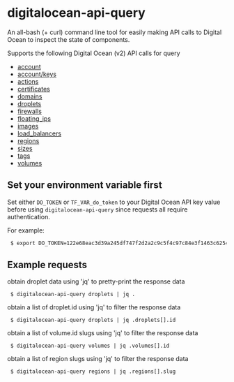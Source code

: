 # digitalocean-api-query

An all-bash (+ curl) command line tool for easily making API calls to Digital 
Ocean to inspect the state of components.

Supports the following Digital Ocean (v2) API calls for query
 * [account](https://developers.digitalocean.com/documentation/v2/#account)
 * [account/keys](https://developers.digitalocean.com/documentation/v2/#ssh-keys)
 * [actions](https://developers.digitalocean.com/documentation/v2/#actions)
 * [certificates](https://developers.digitalocean.com/documentation/v2/#certificates)
 * [domains](https://developers.digitalocean.com/documentation/v2/#domains)
 * [droplets](https://developers.digitalocean.com/documentation/v2/#droplets)
 * [firewalls](https://developers.digitalocean.com/documentation/v2/#firewalls)
 * [floating_ips](https://developers.digitalocean.com/documentation/v2/#floating-ips)
 * [images](https://developers.digitalocean.com/documentation/v2/#images)
 * [load_balancers](https://developers.digitalocean.com/documentation/v2/#load-balancers)
 * [regions](https://developers.digitalocean.com/documentation/v2/#regions)
 * [sizes](https://developers.digitalocean.com/documentation/v2/#sizes)
 * [tags](https://developers.digitalocean.com/documentation/v2/#tags)
 * [volumes](https://developers.digitalocean.com/documentation/v2/#block-storage)

## Set your environment variable first
Set either `DO_TOKEN` or `TF_VAR_do_token` to your Digital Ocean API key value
before using `digitalocean-api-query` since requests all require authentication.

For example:
```bash
 $ export DO_TOKEN=122e68eac3d39a245df747f2d2a2c9c5f4c97c84e3f1463c625492cce1e622cd
```

## Example requests

obtain droplet data using 'jq' to pretty-print the response data
```
 $ digitalocean-api-query droplets | jq .
```

obtain a list of droplet.id using 'jq' to filter the response data
```
 $ digitalocean-api-query droplets | jq .droplets[].id
```

obtain a list of volume.id slugs using 'jq' to filter the response data
```
 $ digitalocean-api-query volumes | jq .volumes[].id
```

obtain a list of region slugs using 'jq' to filter the response data
```
 $ digitalocean-api-query regions | jq .regions[].slug
```


